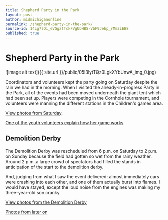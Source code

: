 ```yaml
---
title: Shepherd Party in the Park
layout: post
author: midmichiganonline
permalink: /shepherd-party-in-the-park/
source-id: 14Lg7lOi_eVGgztTckFVgUbHBS-VbF9Jehp_rMm2iEB8
published: true
---
```

# Shepherd Party in the Park

![image alt text]({{ site.url }}/public/05I3lytTQz0LgkXYbUnwA_img_0.jpg)

Coordinators and volunteers kept the party going on Saturday despite the rain we had in the morning. When I visited the already-in-progress Party in the Park, all of the events had been moved underneath the giant tent which had been set up. Players were competing in the Cornhole tournament, and volunteers were manning the different stations in the Children's games area.

[View photos from Saturday](https://www.facebook.com/media/set/?set=a.10154567128260921.1073741851.153140150920&type=1&l=bbcd87fb5e).

[One of the youth volunteers explain how her game works](https://www.youtube.com/watch?v=Jy1cRPelu5E)

## Demolition Derby

The Demolition Derby was rescheduled from 6 p.m. on Saturday to 2 p.m. on Sunday because the field had gotten so wet from the rainy weather. Around 2 p.m..a large crowd of spectators had filled the stands in anticipation of the start to the demolition derby.

And, judging from what I saw the event delivered: almost immediately cars were crashing into each other, and one of them actually burst into flames. I would have stayed, except the loud noise from the engines was making my three-year-old son cranky.

[View photos from the Demolition Derby](https://www.facebook.com/media/set/?set=a.10154567163060921.1073741852.153140150920&type=1&l=8985c71379)

[Photos from later on](https://www.facebook.com/andygalgoci/posts/10157366406195022)

